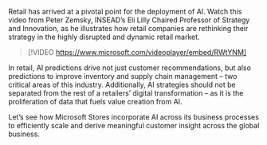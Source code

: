 Retail has arrived at a pivotal point for the deployment of AI. Watch this video from Peter Zemsky, INSEAD’s Eli Lilly Chaired Professor of Strategy and Innovation, as he illustrates how retail companies are rethinking their strategy in the highly disrupted and dynamic retail market.

> [!VIDEO https://www.microsoft.com/videoplayer/embed/RWtYNM]

In retail, AI predictions drive not just customer recommendations, but also predictions to improve inventory and supply chain management – two critical areas of this industry. Additionally, AI strategies should not be separated from the rest of a retailers’ digital transformation – as it is the proliferation of data that fuels value creation from AI.

Let’s see how Microsoft Stores incorporate AI across its business processes to efficiently scale and derive meaningful customer insight across the global business.